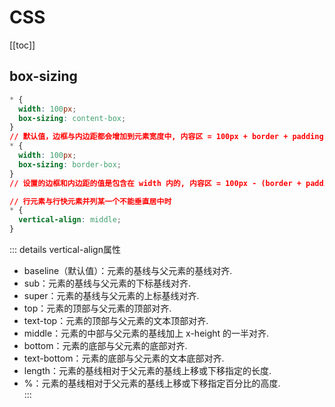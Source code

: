 # CSS

[[toc]]

## box-sizing

```css
* {
  width: 100px;
  box-sizing: content-box;
}
// 默认值，边框与内边距都会增加到元素宽度中, 内容区 = 100px + border + padding
* {
  width: 100px;
  box-sizing: border-box;
}
// 设置的边框和内边距的值是包含在 width 内的, 内容区 = 100px - (border + padding)
```

```css
// 行元素与行快元素并列某一个不能垂直居中时
* {
  vertical-align: middle;
}
```

::: details vertical-align属性  

- baseline（默认值）：元素的基线与父元素的基线对齐.  
- sub：元素的基线与父元素的下标基线对齐.  
- super：元素的基线与父元素的上标基线对齐.  
- top：元素的顶部与父元素的顶部对齐.  
- text-top：元素的顶部与父元素的文本顶部对齐.  
- middle：元素的中部与父元素的基线加上 x-height 的一半对齐.  
- bottom：元素的底部与父元素的底部对齐.  
- text-bottom：元素的底部与父元素的文本底部对齐.  
- length：元素的基线相对于父元素的基线上移或下移指定的长度.  
- %：元素的基线相对于父元素的基线上移或下移指定百分比的高度.  
:::

